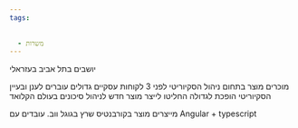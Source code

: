 ```yaml
---
tags:
  
  
  - משרות
---
```


יושבים בתל אביב בעזראלי

מוכרים מוצר בתחום ניהול הסקיוריטי 
לפני 3 לקוחות עסקיים גדולים עוברים לענן ובעיין הסקיוריטי הופכת לגדולה 
החליטו לייצר מוצר חדש לניהול סיכונים בעולם הקלואד 

מייצרים מוצר בקורבנטיס שרץ בגוגל ווב. 
עובדים עם Angular + typescript

